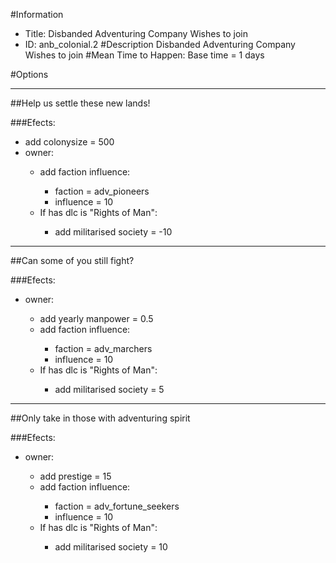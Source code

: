 #Information
 - Title: Disbanded Adventuring Company Wishes to join
 - ID: anb_colonial.2
#Description
Disbanded Adventuring Company Wishes to join
#Mean Time to Happen:
Base time = 1 days

#Options

___
##Help us settle these new lands!

###Efects:<ul><li>add colonysize = 500</li><li>owner:</li><ul><li>add faction influence:</li><ul><li>faction = adv_pioneers</li><li>influence = 10</li></ul><li>If has dlc is "Rights of Man":</li><ul><li>add militarised society = -10</li></ul></ul></ul>

___
##Can some of you still fight?

###Efects:<ul><li>owner:</li><ul><li>add yearly manpower = 0.5</li><li>add faction influence:</li><ul><li>faction = adv_marchers</li><li>influence = 10</li></ul><li>If has dlc is "Rights of Man":</li><ul><li>add militarised society = 5</li></ul></ul></ul>

___
##Only take in those with adventuring spirit

###Efects:<ul><li>owner:</li><ul><li>add prestige = 15</li><li>add faction influence:</li><ul><li>faction = adv_fortune_seekers</li><li>influence = 10</li></ul><li>If has dlc is "Rights of Man":</li><ul><li>add militarised society = 10</li></ul></ul></ul>
